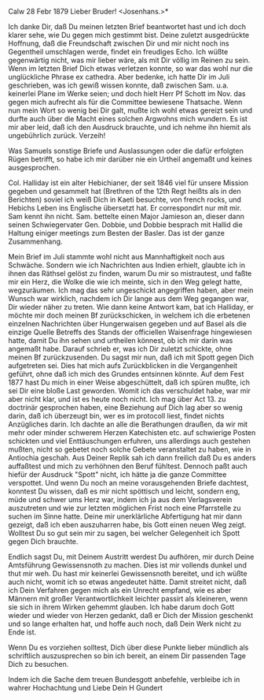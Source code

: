  Calw 28 Febr 1879
Lieber Bruder! <Josenhans.>*

Ich danke Dir, daß Du meinen letzten Brief beantwortet hast und ich doch klarer sehe, wie Du gegen mich gestimmt bist. Deine zuletzt ausgedrückte Hoffnung, daß die Freundschaft zwischen Dir und mir nicht noch ins Gegentheil umschlagen werde, findet ein freudiges Echo. Ich wüßte gegenwärtig nicht, was mir lieber wäre, als mit Dir völlig im Reinen zu sein. 
Wenn im letzten Brief Dich etwas verletzen konnte, so war das wohl nur die unglückliche Phrase ex cathedra. Aber bedenke, ich hatte Dir im Juli geschrieben, was ich gewiß wissen konnte, daß zwischen Sam. u.a. keinerlei Plane im Werke seien; und doch hielt Herr Pf Schott im Nov. das gegen mich aufrecht als für die Committee bewiesene Thatsache. Wenn nun mein Wort so wenig bei Dir galt, mußte ich wohl etwas gereizt sein und durfte auch über die Macht eines solchen Argwohns mich wundern. Es ist mir aber leid, daß ich den Ausdruck brauchte, und ich nehme ihn hiemit als ungebührlich zurück. Verzeih!

Was Samuels sonstige Briefe und Auslassungen oder die dafür erfolgten Rügen betrifft, so habe ich mir darüber nie ein Urtheil angemaßt und keines ausgesprochen.

Col. Halliday ist ein alter Hebichianer, der seit 1846 viel für unsere Mission gegeben und gesammelt hat (Brethren of the 12th Regt heißts als in den Berichten) soviel ich weiß Dich in Kaeti besuchte, von french rocks, und Hebichs Leben ins Englische übersetzt hat. Er correspondirt nur mit mir. Sam kennt ihn nicht. Sam. bettelte einen Major Jamieson an, dieser dann seinen Schwiegervater Gen. Dobbie, und Dobbie besprach mit Hallid die Haltung einiger meetings zum Besten der Basler. Das ist der ganze Zusammenhang.

Mein Brief im Juli stammte wohl nicht aus Mannhaftigkeit noch aus Schwäche. Sondern wie ich Nachrichten aus Indien erhielt, glaubte ich in ihnen das Räthsel gelöst zu finden, warum Du mir so mistrautest, und faßte mir ein Herz, die Wolke die wie ich meinte, sich in den Weg gelegt hatte, wegzuräumen. Ich mag das sehr ungeschickt angegriffen haben, aber mein Wunsch war wirklich, nachdem ich Dir lange aus dem Weg gegangen war, Dir wieder näher zu treten. Wie dann keine Antwort kam, bat ich Halliday, er möchte mir doch meinen Bf zurückschicken, in welchem ich die erbetenen einzelnen Nachrichten über Hungerwaisen gegeben und auf Basel als die einzige Quelle Betreffs des Stands der officiellen Waisenfrage hingewiesen hatte, damit Du ihn sehen und urtheilen könnest, ob ich mir darin was angemaßt habe. Darauf schrieb er, was ich Dir zuletzt schickte, ohne meinen Bf zurückzusenden. 
Du sagst mir nun, daß ich mit Spott gegen Dich aufgetreten sei. Dies hat mich aufs Zurückblicken in die Vergangenheit geführt, ohne daß ich mich des Grundes entsinnen könnte. Auf dem Fest 1877 hast Du mich in einer Weise abgeschüttelt, daß ich spüren mußte, ich sei Dir eine bloße Last geworden. Womit ich das verschuldet habe, war mir aber nicht klar, und ist es heute noch nicht. Ich mag über Act 13. zu doctrinär gesprochen haben, eine Beziehung auf Dich lag aber so wenig darin, daß ich überzeugt bin, wer es im protocoll liest, findet nichts Anzügliches darin. Ich dachte an alle die Berathungen draußen, da wir mit mehr oder minder schwerem Herzen Katechisten etc. auf schwierige Posten schickten und viel Enttäuschungen erfuhren, uns allerdings auch gestehen mußten, nicht so gebetet noch solche Gebete veranstaltet zu haben, wie in Antiochia geschah. Aus Deiner Replik sah ich dann freilich daß Du es anders auffaßtest und mich zu verhöhnen den Beruf fühltest. Dennoch paßt auch hiefür der Ausdruck "Spott" nicht, ich hätte ja die ganze Committee verspottet. Und wenn Du noch an meine vorausgehenden Briefe dachtest, konntest Du wissen, daß es mir nicht spöttisch und leicht, sondern eng, müde und schwer ums Herz war, indem ich ja aus dem Verlagsverein auszutreten und wie zur letzten möglichen Frist noch eine Pfarrstelle zu suchen im Sinne hatte. Deine mir unerklärliche Abfertigung hat mir dann gezeigt, daß ich eben auszuharren habe, bis Gott einen neuen Weg zeigt. Wolltest Du so gut sein mir zu sagen, bei welcher Gelegenheit ich Spott gegen Dich brauchte.

Endlich sagst Du, mit Deinem Austritt werdest Du aufhören, mir durch Deine Amtsführung Gewissensnoth zu machen. Dies ist mir vollends dunkel und thut mir weh. Du hast mir keinerlei Gewissensnoth bereitet, und ich wüßte auch nicht, womit ich so etwas angedeutet hätte. Damit streitet nicht, daß ich Dein Verfahren gegen mich als ein Unrecht empfand, wie es aber Männern mit großer Verantwortlichkeit leichter passirt als kleineren, wenn sie sich in ihrem Wirken gehemmt glauben. Ich habe darum doch Gott wieder und wieder von Herzen gedankt, daß er Dich der Mission geschenkt und so lange erhalten hat, und hoffe auch noch, daß Dein Werk nicht zu Ende ist.

Wenn Du es vorziehen solltest, Dich über diese Punkte lieber mündlich als schriftlich auszusprechen so bin ich bereit, an einem Dir passenden Tage Dich zu besuchen.

Indem ich die Sache dem treuen Bundesgott anbefehle, verbleibe ich in wahrer Hochachtung und Liebe
 Dein
 H Gundert
